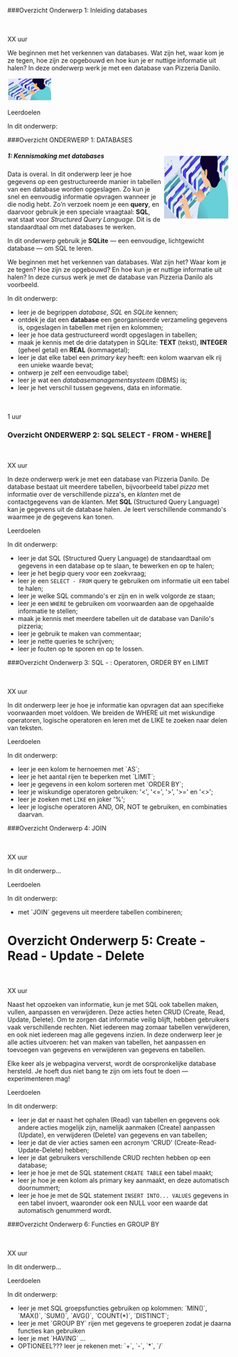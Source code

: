###Overzicht Onderwerp 1: Inleiding databases
 <div class="activity-item time-block">
    <div class="fa fa-clock-o fa-3x"><br></div>
    <br>XX uur
</div>


<p>We beginnen met het verkennen van databases. Wat zijn het, waar kom je ze 
tegen, hoe zijn ze opgebouwd en hoe kun je er nuttige informatie uit halen? 
In deze onderwerp werk je met een database van Pizzeria Danilo.</p>

<img src="https://raw.githubusercontent.com/rweeda/PythonIA/main/sql/img/H1_overzicht.png" width="100">
</p>


<p>Leerdoelen</p>

In dit onderwerp:



###Overzicht ONDERWERP 1: DATABASES

<h5><img src="https://raw.githubusercontent.com/rweeda/PythonIA/main/sql/img/H1_overzicht.png" alt="logo onderwerp 1" style="float: right; margin: 4px;" width="150" height="151">
1: Kennismaking met databases<br></h5>


<p>Data is overal. In dit onderwerp leer je hoe gegevens op een gestructureerde manier in tabellen van een database worden opgeslagen. Zo kun je snel en eenvoudig informatie opvragen wanneer je die nodig hebt. Zo’n verzoek noem je een <strong>query</strong>, en daarvoor gebruik je een speciale vraagtaal: <strong>SQL</strong>, wat staat voor <em>Structured Query Language</em>. Dit is de standaardtaal om met databases te werken.</p>

<p>In dit onderwerp gebruik je <strong>SQLite</strong> — een eenvoudige, lichtgewicht database — om SQL te leren.</p>

<p>We beginnen met het verkennen van databases. Wat zijn het? Waar kom je ze tegen? Hoe zijn ze opgebouwd? En hoe kun je er nuttige informatie uit halen? In deze cursus werk je met de database van Pizzeria Danilo als voorbeeld.</p>

<p>In dit onderwerp:</p>
<ul>
  <li>leer je de begrippen <em>database</em>, <em>SQL</em> en <em>SQLite</em> kennen;</li>
  <li>ontdek je dat een <strong>database</strong> een georganiseerde verzameling gegevens is, opgeslagen in tabellen met rijen en kolommen;</li>
  <li>leer je hoe data gestructureerd wordt opgeslagen in tabellen;</li>
  <li>maak je kennis met de drie datatypen in SQLite: <strong>TEXT</strong> (tekst), <strong>INTEGER</strong> (geheel getal) en <strong>REAL</strong> (kommagetal);</li>
  <li>leer je dat elke tabel een <em>primary key</em> heeft: een kolom waarvan elk rij een unieke waarde bevat;</li>
  <li>ontwerp je zelf een eenvoudige tabel;</li>
  <li>leer je wat een <em>databasemanagementsysteem</em> (DBMS) is;</li>
  <li>leer je het verschil tussen gegevens, data en informatie.
</ul>
</p>
<p>
 <div class="activity-item time-block">
    <div class="fa fa-clock-o fa-3x"><br></div>
    <br>1 uur
</div>
</p>


### Overzicht ONDERWERP 2: SQL SELECT - FROM - WHERE
 <div class="activity-item time-block">
    <div class="fa fa-clock-o fa-3x"><br></div>
    <br>XX uur
</div>


<p>In deze onderwerp werk je met een database van Pizzeria Danilo. De database bestaat uit meerdere tabellen, bijvoorbeeld tabel <i>pizza</i> met informatie over de verschillende pizza's, en <i>klanten</i> met de contactgegevens van de klanten. 
Met <b>SQL</b> (Structured Query Language) kan je gegevens uit de database halen. Je leert verschillende commando's waarmee je de gegevens kan tonen.</p>


<p>Leerdoelen</p>

In dit onderwerp:
<ul> 
<li>leer je dat SQL (Structured Query Language) de standaardtaal om gegevens in een database op te slaan, te bewerken en op te halen;
<li>leer je het begip query voor een zoekvraag;</li>
<li>leer je een <code>SELECT - FROM</code> query te gebruiken om informatie uit een tabel te halen;</li>
<li>leer je welke SQL commando's er zijn en in welk volgorde ze staan;</li>
<li>leer je een <code>WHERE</code> te gebruiken om voorwaarden aan de opgehaalde informatie te stellen;</li>
<li>maak je kennis met meerdere tabellen uit de database van Danilo's pizzeria;</li>

<li>leer je gebruik te maken van commentaar;</li>
<li>leer je nette queries te schrijven;</li>
<li>leer je fouten op te sporen en op te lossen.</li>
</ul>


###Overzicht Onderwerp 3: SQL - : Operatoren, ORDER BY en LIMIT
 <div class="activity-item time-block">
    <div class="fa fa-clock-o fa-3x"><br></div>
    <br>XX uur
</div>


<p>In dit onderwerp leer je hoe je informatie kan opvragen dat aan specifieke voorwaarden moet voldoen. We breiden de WHERE uit met wiskundige operatoren, logische operatoren en leren met de LIKE te zoeken naar delen van teksten. </p>


<p>Leerdoelen</p>

In dit onderwerp:
<ul> 


<li>leer je een kolom te hernoemen met `AS`;</li>
<li>leer je het aantal rijen te beperken met `LIMIT`;</li>
<li>leer je gegevens in een kolom sorteren met `ORDER BY`;
<li>leer je wiskundige operatoren gebruiken: '<', '<=', '>', '>=' en '<>';</li>
<li>leer je zoeken met <code>LIKE</code> en joker '%';
<li>leer je logische operatoren AND, OR, NOT te gebruiken, en combinaties daarvan.


</ul>

###Overzicht Onderwerp 4: JOIN


 <div class="activity-item time-block">
    <div class="fa fa-clock-o fa-3x"><br></div>
    <br>XX uur
</div>

<p>In dit onderwerp... </p>

<p>Leerdoelen</p>

In dit onderwerp:
<ul> 
<li>met `JOIN` gegevens uit meerdere tabellen combineren;
</ul>


# Overzicht Onderwerp 5: Create - Read - Update - Delete

 <div class="activity-item time-block">
    <div class="fa fa-clock-o fa-3x"><br></div>
    <br>XX uur
</div>


<p>Naast het opzoeken van informatie, kun je met SQL ook tabellen maken, vullen, aanpassen en verwijderen. Deze acties heten CRUD (Create, Read, Update, Delete). Om te zorgen dat informatie veilig blijft, hebben gebruikers vaak verschillende rechten. Niet iedereen mag zomaar tabellen verwijderen, en ook niet iedereen mag alle gegevens inzien. In deze onderwerp leer je alle acties uitvoeren: het van maken van tabellen, het aanpassen en toevoegen van gegevens en verwijderen van gegevens en tabellen.

<p>Elke keer als je webpagina ververst, wordt de 
oorspronkelijke database hersteld. Je hoeft dus niet bang te zijn om iets 
fout te doen — experimenteren mag!
</p>

<p>Leerdoelen</p>

In dit onderwerp:
<ul> 
<li>leer je dat er naast het ophalen (Read) van tabellen en gegevens ook andere acties mogelijk zijn, namelijk aanmaken (Create) aanpassen (Update), en verwijderen (Delete) van gegevens en van tabellen;
<li>leer je dat de vier acties samen een acronym 'CRUD' (Create-Read-Update-Delete) hebben;</li>
<li>leer je dat gebruikers verschillende CRUD rechten hebben op een database;
<li>leer je hoe je met de SQL statement <code>CREATE TABLE</code> een tabel maakt;
<li>leer je hoe je een kolom als primary key aanmaakt, en deze automatisch doornummert;
<li>leer je hoe je met de SQL statement <code>INSERT INTO... VALUES</code> gegevens in een tabel invoert, waaronder ook een NULL voor een waarde dat automatisch genummerd wordt.

</ul>

###Overzicht Onderwerp 6: Functies en GROUP BY


 <div class="activity-item time-block">
    <div class="fa fa-clock-o fa-3x"><br></div>
    <br>XX uur
</div>

<p>In dit onderwerp... </p>

<p>Leerdoelen</p>

In dit onderwerp:
<ul> 
<li>leer je met SQL groepsfuncties gebruiken op kolommen: `MIN()`, `MAX()`, `SUM()`, `AVG()`,  `COUNT(*)`, `DISTINCT`;

<li>leer je met `GROUP BY` rijen met gegevens te groeperen zodat je daarna functies kan gebruiken
<li>leer je met `HAVING` ...

<li>OPTIONEEL??? leer je rekenen met: `+`, `-`, `*`, `/`
</ul>
